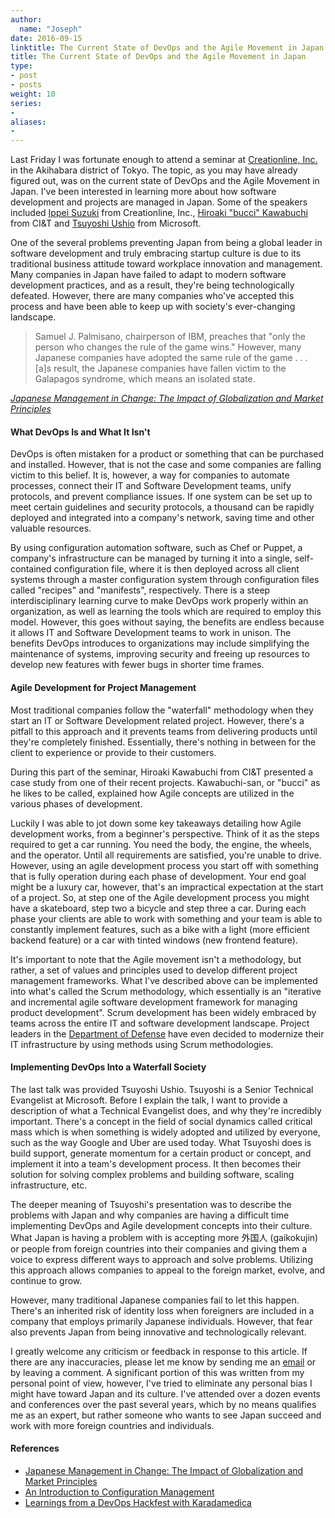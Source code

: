 ```yaml
---
author:
  name: "Joseph"
date: 2016-09-15
linktitle: The Current State of DevOps and the Agile Movement in Japan
title: The Current State of DevOps and the Agile Movement in Japan
type:
- post
- posts
weight: 10
series:
- 
aliases:
- 
---
```


Last Friday I was fortunate enough to attend a seminar at [Creationline, Inc.](http://www.creationline.com/en/) in the Akihabara district of Tokyo. The topic, as you may have already figured out, was on the current state of DevOps and the Agile Movement in Japan. I've been interested in learning more about how software development and projects are managed in Japan. Some of the speakers included [Ippei Suzuki](https://twitter.com/CloudNewsCenter) from Creationline, Inc., [Hiroaki "bucci" Kawabuchi](http://www.ciandt.com/home) from CI&T and [Tsuyoshi Ushio](https://twitter.com/sandayuu) from Microsoft.

One of the several problems preventing Japan from being a global leader in software development and truly embracing startup culture is due to its traditional business attitude toward workplace innovation and management. Many companies in Japan have failed to adapt to modern software development practices, and as a result, they're being technologically defeated. However, there are many companies who've accepted this process and have been able to keep up with society's ever-changing landscape.

> Samuel J. Palmisano, chairperson of IBM, preaches that "only the person who changes the rule of the game wins." However, many Japanese companies have adopted the same rule of the game . . . [a]s result, the Japanese companies have fallen victim to the Galapagos syndrome, which means an isolated state.

[*Japanese Management in Change: The Impact of Globalization and Market Principles*](http://www.springer.com/us/book/9784431550952)

#### What DevOps Is and What It Isn't
DevOps is often mistaken for a product or something that can be purchased and installed. However, that is not the case and some companies are falling victim to this belief. It is, however, a way for companies to automate processes, connect their IT and Software Development teams, unify protocols, and prevent compliance issues. If one system can be set up to meet certain guidelines and security protocols, a thousand can be rapidly deployed and integrated into a company's network, saving time and other valuable resources.

By using configuration automation software, such as Chef or Puppet, a company's infrastructure can be managed by turning it into a single, self-contained configuration file, where it is then deployed across all client systems through a master configuration system through configuration files called "recipes" and "manifests", respectively. There is a steep interdisciplinary learning curve to make DevOps work properly within an organization, as well as learning the tools which are required to employ this model. However, this goes without saying, the benefits are endless because it allows IT and Software Development teams to work in unison. The benefits DevOps introduces to organizations may include simplifying the maintenance of systems, improving security and freeing up resources to develop new features with fewer bugs in shorter time frames.

#### Agile Development for Project Management
Most traditional companies follow the "waterfall" methodology when they start an IT or Software Development related project. However, there's a pitfall to this approach and it prevents teams from delivering products until they're completely finished. Essentially, there's nothing in between for the client to experience or provide to their customers.

During this part of the seminar, Hiroaki Kawabuchi from CI&T presented a case study from one of their recent projects. Kawabuchi-san, or "bucci" as he likes to be called, explained how Agile concepts are utilized in the various phases of development.

Luckily I was able to jot down some key takeaways detailing how Agile development works, from a beginner's perspective. Think of it as the steps required to get a car running. You need the body, the engine, the wheels, and the operator. Until all requirements are satisfied, you're unable to drive. However, using an agile development process you start off with something that is fully operation during each phase of development. Your end goal might be a luxury car, however, that's an impractical expectation at the start of a project. So, at step one of the Agile development process you might have a skateboard, step two a bicycle and step three a car. During each phase your clients are able to work with something and your team is able to constantly implement features, such as a bike with a light (more efficient backend feature) or a car with tinted windows (new frontend feature).

It's important to note that the Agile movement isn't a methodology, but rather, a set of values and principles used to develop different project management frameworks. What I've described above can be implemented into what's called the Scrum methodology, which essentially is an "iterative and incremental agile software development framework for managing product development". Scrum development has been widely embraced by teams across the entire IT and software development landscape. Project leaders in the [Department of Defense](https://www.mitre.org/sites/default/files/publications/MITRE-Defense-Agile-Acquisition-Guide.pdf) have even decided to modernize their IT infrastructure by using methods using Scrum methodologies.

#### Implementing DevOps Into a Waterfall Society
The last talk was provided Tsuyoshi Ushio. Tsuyoshi is a Senior Technical Evangelist at Microsoft. Before I explain the talk, I want to provide a description of what a Technical Evangelist does, and why they're incredibly important. There's a concept in the field of social dynamics called critical mass which is when something is widely adopted and utilized by everyone, such as the way Google and Uber are used today. What Tsuyoshi does is build support, generate momentum for a certain product or concept, and implement it into a team's development process. It then becomes their solution for solving complex problems and building software, scaling infrastructure, etc.

The deeper meaning of Tsuyoshi's presentation was to describe the problems with Japan and why companies are having a difficult time implementing DevOps and Agile development concepts into their culture. What Japan is having a problem with is accepting more 外国人 (gaikokujin) or people from foreign countries into their companies and giving them a voice to express different ways to approach and solve problems. Utilizing this approach allows companies to appeal to the foreign market, evolve, and continue to grow.

However, many traditional Japanese companies fail to let this happen. There's an inherited risk of identity loss when foreigners are included in a company that employs primarily Japanese individuals. However, that fear also prevents Japan from being innovative and technologically relevant.

I greatly welcome any criticism or feedback in response to this article. If there are any inaccuracies, please let me know by sending me an [email](https://www.josephbleroy.com/contact/) or by leaving a comment. A significant portion of this was written from my personal point of view, however, I've tried to eliminate any personal bias I might have toward Japan and its culture. I've attended over a dozen events and conferences over the past several years, which by no means qualifies me as an expert, but rather someone who wants to see Japan succeed and work with more foreign countries and individuals.

#### References

* [Japanese Management in Change: The Impact of Globalization and Market Principles](http://www.springer.com/us/book/9784431550952)
* [An Introduction to Configuration Management](https://www.digitalocean.com/community/tutorials/an-introduction-to-configuration-management)
* [Learnings from a DevOps Hackfest with Karadamedica](http://microsoftdevops.github.io/devops/2016/05/24/karadamedica.html)
